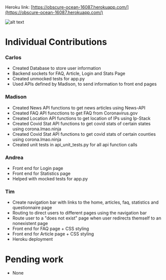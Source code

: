 Heroku link: [https://obscure-ocean-16087.herokuapp.com/](https://obscure-ocean-16087.herokuapp.com/)

![alt text](https://github.com/NJIT-CS490/project3-sec3group4/blob/master/static/covid_catcher.png?raw=true)

# Individual Contributions
### Carlos
- Created Database to store user information
- Backend sockets for FAQ, Article, Login and Stats Page
- Created unmocked tests for app.py
- Used APIs defined by Madison, to send information to front end pages

### Madison
- Created News API functions to get news articles using News-API
- Created FAQ API funcctions to get FAQ from Coronavirus.gov
- Created Location API functions to get location of IPs using Ip-Stack
- Created Covid Stat API functions to get covid stats of certain states using corona.lmao.ninja
- Created Covid Stat API functions to get covid stats of certain counties using corona.lmao.ninja
- Created unit tests in api_unit_tests.py for all api function calls

### Andrea
- Front end for Login page 
- Front end for Statistics page
- Helped with mocked tests for app.py

### Tim
- Create navigation bar with links to the home, articles, faq, statistics and questionnaire page
- Routing to direct users to different pages using the navigation bar
- Route user to a "does not exist" page when user redirects themself to an nonexistent page
- Front end for FAQ page + CSS styling
- Front end for Article page + CSS styling
- Heroku deployment 

# Pending work
- None

